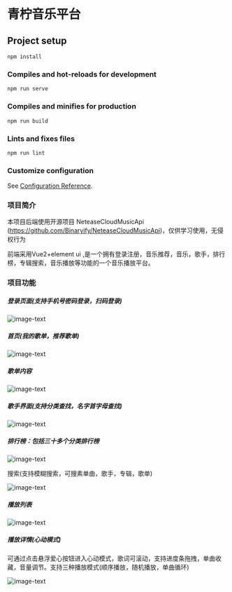 # 青柠音乐平台

## Project setup
```
npm install
```

### Compiles and hot-reloads for development
```
npm run serve
```

### Compiles and minifies for production
```
npm run build
```

### Lints and fixes files
```
npm run lint
```

### Customize configuration
See [Configuration Reference](https://cli.vuejs.org/config/).

### 项目简介

本项目后端使用开源项目 NeteaseCloudMusicApi (https://github.com/Binaryify/NeteaseCloudMusicApi)，仅供学习使用，无侵权行为

前端采用Vue2+element ui  ,是一个拥有登录注册，音乐推荐，音乐，歌手，排行榜，专辑搜索，音乐播放等功能的一个音乐播放平台。

### 项目功能

##### 登录页面(支持手机号密码登录，扫码登录)

![image-text](https://github.com/aizhao/Img-ai/blob/main/2024-03-09%180236.png)

##### 首页(我的歌单，推荐歌单)

![image-text](https://github.com/aizhao/Img-ai/blob/main/2024-03-09%180352.png)

##### 歌单内容

![image-text](https://github.com/aizhao/Img-ai/blob/main/2024-03-09%180438.png)

##### 歌手界面(支持分类查找，名字首字母查找)

![image-text](https://github.com/aizhao/Img-ai/blob/main/2024-03-09%180512.png)

##### 排行榜：包括三十多个分类排行榜

![image-text](https://github.com/aizhao/Img-ai/blob/main/2024-03-09%180613.png)

搜索(支持模糊搜索，可搜素单曲，歌手，专辑，歌单)

![image-text](https://github.com/aizhao/Img-ai/blob/main/2024-03-09%180702.png)

##### 播放列表

![image-text](https://github.com/aizhao/Img-ai/blob/main/2024-03-09%180808.png)

##### 播放详情(心动模式)

可通过点击悬浮爱心按钮进入心动模式，歌词可滚动，支持进度条拖拽，单曲收藏，音量调节。支持三种播放模式(顺序播放，随机播放，单曲循环)

![image-text](https://github.com/aizhao/Img-ai/blob/main/2024-03-09%180858.png)